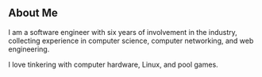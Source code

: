 ## About Me

I am a software engineer with six years of involvement in the industry, collecting experience in computer science, computer networking, and web engineering.

I love tinkering with computer hardware, Linux, and pool games.

